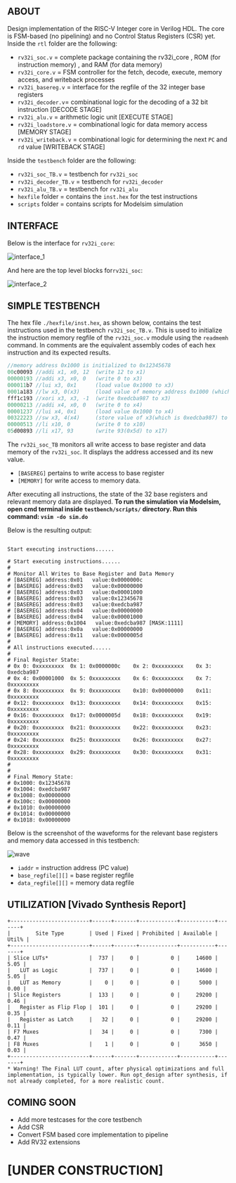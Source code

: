 ## ABOUT
Design implementation of the RISC-V Integer core in Verilog HDL. The core is FSM-based (no pipelining) and no Control Status Registers (CSR) yet.   
Inside the `rtl` folder are the following:  

 - `rv32i_soc.v` = complete package containing the rv32i_core , ROM (for instruction memory) , and RAM (for data memory)  
 - `rv32i_core.v` = FSM controller for the fetch, decode, execute, memory access, and writeback processes  
 - `rv32i_basereg.v` = interface for the regfile of the 32 integer base registers 
 - `rv32i_decoder.v`= combinational logic for the decoding of a 32 bit instruction [DECODE STAGE]
 - `rv32i_alu.v` =  arithmetic logic unit [EXECUTE STAGE]
 - `rv32i_loadstore.v` = combinational logic for data memory access [MEMORY STAGE]
 - `rv32i_writeback.v` = combinational logic for determining the next `PC` and `rd` value [WRITEBACK STAGE]
 
Inside the `testbench` folder are the following:
 - `rv32i_soc_TB.v` = testbench for `rv32i_soc`
 - `rv32i_decoder_TB.v` = testbench for `rv32i_decoder` 
 - `rv32i_alu_TB.v` = testbench for `rv32i_alu`
 - `hexfile` folder = contains the `inst.hex` for the test instructions
 - `scripts` folder = contains scripts for Modelsim simulation
 
## INTERFACE
Below is the interface for `rv32i_core`:

![interface_1](https://user-images.githubusercontent.com/87559347/156866977-aa026174-e13a-401c-9ef7-0bc02ba8a12c.png)

And here are the top level blocks for`rv32i_soc`:  

![interface_2](https://user-images.githubusercontent.com/87559347/156867346-322be64d-2f1c-4f70-9980-36776bcec9c0.png)



## SIMPLE TESTBENCH
The hex file `./hexfile/inst.hex`, as shown below, contains the test instructions used in the testbench `rv32i_soc_TB.v`. This is used to initialize the instruction memory regfile of the `rv32i_soc.v` module using the `readmemh` command. In comments are the equivalent assembly codes of each hex instruction and its expected results.

```verilog
//memory address 0x1000 is initialized to 0x12345678
00c00093 //addi x1, x0, 12  (write 12 to x1)
00000193 //addi x3, x0, 0   (write 0 to x3)
000011b7 //lui x3, 0x1      (load value 0x1000 to x3)
0001a183 //lw x3, 0(x3)     (load value of memory address 0x1000 (which is 0x12345678) to x3) 
fff1c193 //xori x3, x3, -1  (write 0xedcba987 to x3)
00000213 //addi x4, x0, 0   (write 0 to x4)
00001237 //lui x4, 0x1      (load value 0x1000 to x4)
00322223 //sw x3, 4(x4)     (store value of x3(which is 0xedcba987) to memory address 0x1000+4 or 0x1004
00000513 //li x10, 0        (write 0 to x10)
05d00893 //li x17, 93       (write 93(0x5d) to x17)
```

The `rv32i_soc_TB` monitors all write access to base register and data memory of the `rv32i_soc`. It displays the address accessed and its new value.
 - `[BASEREG]` pertains to write access to base register
 - `[MEMORY]` for write access to memory data.  

After executing all instructions, the state of the 32 base registers and relevant memory data are displayed. **To run the simulation via Modelsim, open cmd terminal inside `testbench/scripts/` directory. Run this command: `vsim -do sim.do`**    

Below is the resulting output: 

```

Start executing instructions......

# Start executing instructions......
# 
# Monitor All Writes to Base Register and Data Memory
# [BASEREG] address:0x01   value:0x0000000c
# [BASEREG] address:0x03   value:0x00000000
# [BASEREG] address:0x03   value:0x00001000
# [BASEREG] address:0x03   value:0x12345678
# [BASEREG] address:0x03   value:0xedcba987
# [BASEREG] address:0x04   value:0x00000000
# [BASEREG] address:0x04   value:0x00001000
# [MEMORY] address:0x1004   value:0xedcba987 [MASK:1111]
# [BASEREG] address:0x0a   value:0x00000000
# [BASEREG] address:0x11   value:0x0000005d
# 
# All instructions executed......
# 
# Final Register State:
# 0x 0: 0xxxxxxxxx	0x 1: 0x0000000c	0x 2: 0xxxxxxxxx	0x 3: 0xedcba987	
# 0x 4: 0x00001000	0x 5: 0xxxxxxxxx	0x 6: 0xxxxxxxxx	0x 7: 0xxxxxxxxx	
# 0x 8: 0xxxxxxxxx	0x 9: 0xxxxxxxxx	0x10: 0x00000000	0x11: 0xxxxxxxxx	
# 0x12: 0xxxxxxxxx	0x13: 0xxxxxxxxx	0x14: 0xxxxxxxxx	0x15: 0xxxxxxxxx	
# 0x16: 0xxxxxxxxx	0x17: 0x0000005d	0x18: 0xxxxxxxxx	0x19: 0xxxxxxxxx	
# 0x20: 0xxxxxxxxx	0x21: 0xxxxxxxxx	0x22: 0xxxxxxxxx	0x23: 0xxxxxxxxx	
# 0x24: 0xxxxxxxxx	0x25: 0xxxxxxxxx	0x26: 0xxxxxxxxx	0x27: 0xxxxxxxxx	
# 0x28: 0xxxxxxxxx	0x29: 0xxxxxxxxx	0x30: 0xxxxxxxxx	0x31: 0xxxxxxxxx	
# 
# 
# Final Memory State:
# 0x1000: 0x12345678
# 0x1004: 0xedcba987
# 0x1008: 0x00000000
# 0x100c: 0x00000000
# 0x1010: 0x00000000
# 0x1014: 0x00000000
# 0x1018: 0x00000000
```
Below is the screenshot of the waveforms for the relevant base registers and memory data accessed in this testbench:  

![wave](https://user-images.githubusercontent.com/87559347/156799580-2dc78eed-1ef1-4cf0-a64a-b182b0725628.png)  
 - `iaddr` = instruction address (PC value)  
 - `base_regfile[][]` = base register regfile  
 - `data_regfile[][]` = memory data regfile  

## UTILIZATION [Vivado Synthesis Report]  
```
+-------------------------+------+-------+------------+-----------+-------+
|        Site Type        | Used | Fixed | Prohibited | Available | Util% |
+-------------------------+------+-------+------------+-----------+-------+
| Slice LUTs*             |  737 |     0 |          0 |     14600 |  5.05 |
|   LUT as Logic          |  737 |     0 |          0 |     14600 |  5.05 |
|   LUT as Memory         |    0 |     0 |          0 |      5000 |  0.00 |
| Slice Registers         |  133 |     0 |          0 |     29200 |  0.46 |
|   Register as Flip Flop |  101 |     0 |          0 |     29200 |  0.35 |
|   Register as Latch     |   32 |     0 |          0 |     29200 |  0.11 |
| F7 Muxes                |   34 |     0 |          0 |      7300 |  0.47 |
| F8 Muxes                |    1 |     0 |          0 |      3650 |  0.03 |
+-------------------------+------+-------+------------+-----------+-------+
* Warning! The Final LUT count, after physical optimizations and full implementation, is typically lower. Run opt_design after synthesis, if not already completed, for a more realistic count.
```

## COMING SOON
 - Add more testcases for the core testbench  
 - Add CSR 
 - Convert FSM based core implementation to pipeline   
 - Add RV32 extensions
 
# [UNDER CONSTRUCTION] 
